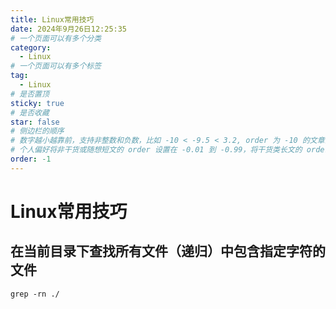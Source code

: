 ```yaml
---
title: Linux常用技巧
date: 2024年9月26日12:25:35
# 一个页面可以有多个分类
category:
  - Linux
# 一个页面可以有多个标签
tag:
  - Linux
# 是否置顶
sticky: true
# 是否收藏
star: false
# 侧边栏的顺序
# 数字越小越靠前，支持非整数和负数，比如 -10 < -9.5 < 3.2, order 为 -10 的文章会最靠上。
# 个人偏好将非干货或随想短文的 order 设置在 -0.01 到 -0.99，将干货类长文的 order 设置在 -1 到负无穷。每次新增文章都会在上一篇的基础上递减 order 值。
order: -1
---
```

# Linux常用技巧
## 在当前目录下查找所有文件（递归）中包含指定字符的文件

```shell
grep -rn ./
```

